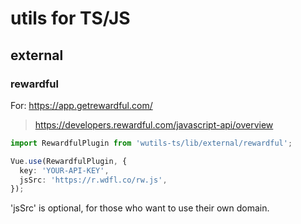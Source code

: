 # utils for TS/JS

## external

### rewardful

For: https://app.getrewardful.com/

> https://developers.rewardful.com/javascript-api/overview

```ts
import RewardfulPlugin from 'wutils-ts/lib/external/rewardful';

Vue.use(RewardfulPlugin, {
  key: 'YOUR-API-KEY',
  jsSrc: 'https://r.wdfl.co/rw.js',
});
```

'jsSrc' is optional, for those who want to use their own domain.
